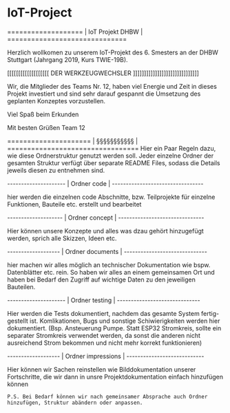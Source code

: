 # IoT-Project
=================== | IoT Projekt DHBW | ==============================

Herzlich wollkomen zu unserem IoT-Projekt des 6. Smesters an der DHBW 
Stuttgart (Jahrgang 2019, Kurs TWIE-19B).

[[[[[[[[[[[[[[[[[[[ DER WERKZEUGWECHSLER ]]]]]]]]]]]]]]]]]]]]]]]]]]]]]] 

Wir, die Mitglieder des Teams Nr. 12, haben viel Energie und Zeit in 
dieses Projekt investiert und sind sehr darauf gespannt die Umsetzung 
des geplanten Konzeptes vorzustellen.  

Viel Spaß beim Erkunden


Mit besten Grüßen
Team 12


===================== | §§§§§§§§§§§ | =================================
Hier ein Paar Regeln dazu, wie diese Ordnerstruktur genutzt werden 
soll.
Jeder einzelne Ordner der gesamten Struktur verfügt über separate 
README Files, sodass die Details jeweils diesen zu entnehmen sind.


--------------------- | Ordner code | ---------------------------------

hier werden die einzelnen code Abschnitte, bzw. Teilprojekte für 
einzelne Funktionen, Bauteile etc. erstellt und bearbeitet

-------------------- | Ordner concept | -------------------------------

Hier können unsere Konzepte und alles was dzau gehört hinzugefügt 
werden, sprich alle Skizzen, Ideen etc.

------------------- | Ordner documents | ------------------------------

hier machen wir alles möglich an technischer Dokumentation wie bspw. 
Datenblätter etc. rein. So haben wir alles an einem gemeinsamen Ort 
und haben bei Bedarf den Zugriff auf wichtige Daten zu den jeweiligen 
Bauteilen.

--------------------- | Ordner testing | ------------------------------

Hier werden die Tests dokumentiert, nachdem das gesamte System fertig-
gestellt ist. Komlikationen, Bugs und sonstige Schiwierigkeiten werden 
hier dokumentiert. (Bsp. Ansteuerung Pumpe. Statt ESP32 Stromkreis, 
sollte ein separater Stromkreis verwendet werden, da sonst die anderen
nicht ausreichend Strom bekommen und nicht mehr korrekt funktionieren)

------------------- | Ordner impressions | ----------------------------

Hier können wir Sachen reinstellen wie Bilddokumentation unserer 
Fortschritte, die wir dann in unsre Projektdokumentation einfach 
hinzufügen können


~~~~~~~~~~~~~~~~~~~~~~~~~~~~~~~~~~~~~~~~~~~~~~~~~~~~~~~~~~~~~~~~~~~~~~~
P.S. Bei Bedarf können wir nach gemeinsamer Absprache auch Ordner 
hinzufügen, Struktur abändern oder anpassen.
